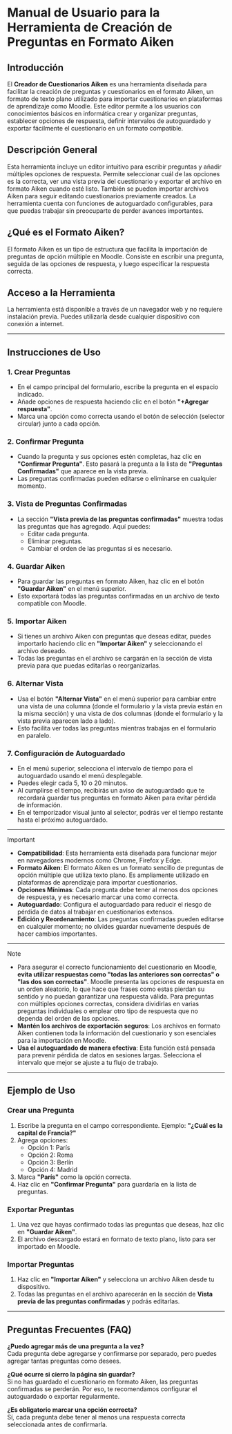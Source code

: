 # Manual de Usuario para la Herramienta de Creación de Preguntas en Formato Aiken

## Introducción
El **Creador de Cuestionarios Aiken** es una herramienta diseñada para facilitar la creación de preguntas y cuestionarios en el formato Aiken, un formato de texto plano utilizado para importar cuestionarios en plataformas de aprendizaje como Moodle. Este editor permite a los usuarios con conocimientos básicos en informática crear y organizar preguntas, establecer opciones de respuesta, definir intervalos de autoguardado y exportar fácilmente el cuestionario en un formato compatible.

## Descripción General
Esta herramienta incluye un editor intuitivo para escribir preguntas y añadir múltiples opciones de respuesta. Permite seleccionar cuál de las opciones es la correcta, ver una vista previa del cuestionario y exportar el archivo en formato Aiken cuando esté listo. También se pueden importar archivos Aiken para seguir editando cuestionarios previamente creados. La herramienta cuenta con funciones de autoguardado configurables, para que puedas trabajar sin preocuparte de perder avances importantes.

## ¿Qué es el Formato Aiken?
El formato Aiken es un tipo de estructura que facilita la importación de preguntas de opción múltiple en Moodle. Consiste en escribir una pregunta, seguida de las opciones de respuesta, y luego especificar la respuesta correcta.

## Acceso a la Herramienta
La herramienta está disponible a través de un navegador web y no requiere instalación previa. Puedes utilizarla desde cualquier dispositivo con conexión a internet.

---

## Instrucciones de Uso

### 1. Crear Preguntas
- En el campo principal del formulario, escribe la pregunta en el espacio indicado.
- Añade opciones de respuesta haciendo clic en el botón **"+Agregar respuesta"**.
- Marca una opción como correcta usando el botón de selección (selector circular) junto a cada opción.

### 2. Confirmar Pregunta
- Cuando la pregunta y sus opciones estén completas, haz clic en **"Confirmar Pregunta"**. Esto pasará la pregunta a la lista de **"Preguntas Confirmadas"** que aparece en la vista previa.
- Las preguntas confirmadas pueden editarse o eliminarse en cualquier momento.

### 3. Vista de Preguntas Confirmadas
- La sección **"Vista previa de las preguntas confirmadas"** muestra todas las preguntas que has agregado. Aquí puedes:
  - Editar cada pregunta.
  - Eliminar preguntas.
  - Cambiar el orden de las preguntas si es necesario.

### 4. Guardar Aiken
- Para guardar las preguntas en formato Aiken, haz clic en el botón **"Guardar Aiken"** en el menú superior.
- Esto exportará todas las preguntas confirmadas en un archivo de texto compatible con Moodle.

### 5. Importar Aiken
- Si tienes un archivo Aiken con preguntas que deseas editar, puedes importarlo haciendo clic en **"Importar Aiken"** y seleccionando el archivo deseado.
- Todas las preguntas en el archivo se cargarán en la sección de vista previa para que puedas editarlas o reorganizarlas.

### 6. Alternar Vista
- Usa el botón **"Alternar Vista"** en el menú superior para cambiar entre una vista de una columna (donde el formulario y la vista previa están en la misma sección) y una vista de dos columnas (donde el formulario y la vista previa aparecen lado a lado).
- Esto facilita ver todas las preguntas mientras trabajas en el formulario en paralelo.

### 7. Configuración de Autoguardado
- En el menú superior, selecciona el intervalo de tiempo para el autoguardado usando el menú desplegable.
- Puedes elegir cada 5, 10 o 20 minutos.
- Al cumplirse el tiempo, recibirás un aviso de autoguardado que te recordará guardar tus preguntas en formato Aiken para evitar pérdida de información.
- En el temporizador visual junto al selector, podrás ver el tiempo restante hasta el próximo autoguardado.

---

> [!IMPORTANT] 
> - **Compatibilidad**: Esta herramienta está diseñada para funcionar mejor en navegadores modernos como Chrome, Firefox y Edge.
> - **Formato Aiken**: El formato Aiken es un formato sencillo de preguntas de opción múltiple que utiliza texto plano. Es ampliamente utilizado en plataformas de aprendizaje para importar cuestionarios.
> - **Opciones Mínimas**: Cada pregunta debe tener al menos dos opciones de respuesta, y es necesario marcar una como correcta.
> - **Autoguardado**: Configura el autoguardado para reducir el riesgo de pérdida de datos al trabajar en cuestionarios extensos.
> - **Edición y Reordenamiento**: Las preguntas confirmadas pueden editarse en cualquier momento; no olvides guardar nuevamente después de hacer cambios importantes.

---

> [!NOTE] 
> - Para asegurar el correcto funcionamiento del cuestionario en Moodle, **evita utilizar respuestas como "todas las anteriores son correctas" o "las dos son correctas"**. Moodle presenta las opciones de respuesta en un orden aleatorio, lo que hace que frases como estas pierdan su sentido y no puedan garantizar una respuesta válida. Para preguntas con múltiples opciones correctas, considera dividirlas en varias preguntas individuales o emplear otro tipo de respuesta que no dependa del orden de las opciones.
> - **Mantén los archivos de exportación seguros**: Los archivos en formato Aiken contienen toda la información del cuestionario y son esenciales para la importación en Moodle.
> - **Usa el autoguardado de manera efectiva**: Esta función está pensada para prevenir pérdida de datos en sesiones largas. Selecciona el intervalo que mejor se ajuste a tu flujo de trabajo.

---

## Ejemplo de Uso

### Crear una Pregunta
1. Escribe la pregunta en el campo correspondiente. Ejemplo: **"¿Cuál es la capital de Francia?"**
2. Agrega opciones:
   - Opción 1: París
   - Opción 2: Roma
   - Opción 3: Berlín
   - Opción 4: Madrid
3. Marca **"París"** como la opción correcta.
4. Haz clic en **"Confirmar Pregunta"** para guardarla en la lista de preguntas.

### Exportar Preguntas
1. Una vez que hayas confirmado todas las preguntas que deseas, haz clic en **"Guardar Aiken"**.
2. El archivo descargado estará en formato de texto plano, listo para ser importado en Moodle.

### Importar Preguntas
1. Haz clic en **"Importar Aiken"** y selecciona un archivo Aiken desde tu dispositivo.
2. Todas las preguntas en el archivo aparecerán en la sección de **Vista previa de las preguntas confirmadas** y podrás editarlas.

---

## Preguntas Frecuentes (FAQ)

**¿Puedo agregar más de una pregunta a la vez?**  
Cada pregunta debe agregarse y confirmarse por separado, pero puedes agregar tantas preguntas como desees.

**¿Qué ocurre si cierro la página sin guardar?**  
Si no has guardado el cuestionario en formato Aiken, las preguntas confirmadas se perderán. Por eso, te recomendamos configurar el autoguardado o exportar regularmente.

**¿Es obligatorio marcar una opción correcta?**  
Sí, cada pregunta debe tener al menos una respuesta correcta seleccionada antes de confirmarla.
